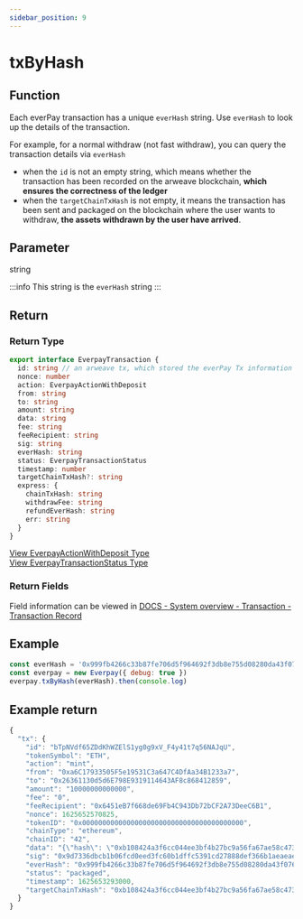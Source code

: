 ```yaml
---
sidebar_position: 9
---
```


# txByHash

## Function
Each everPay transaction has a unique `everHash` string. Use `everHash` to look up the details of the transaction.

For example, for a normal withdraw (not fast withdraw), you can query the transaction details via `everHash`
* when the `id` is not an empty string, which means whether the transaction has been recorded on the arweave blockchain, **which ensures the correctness of the ledger**
* when the `targetChainTxHash` is not empty, it means the transaction has been sent and packaged on the blockchain where the user wants to withdraw, **the assets withdrawn by the user have arrived**.

## Parameter
string

:::info
This string is the `everHash` string
:::
## Return
### Return Type

```ts
export interface EverpayTransaction {
  id: string // an arweave tx, which stored the everPay Tx information on the arweave blockchain
  nonce: number
  action: EverpayActionWithDeposit
  from: string
  to: string
  amount: string
  data: string
  fee: string
  feeRecipient: string
  sig: string
  everHash: string
  status: EverpayTransactionStatus
  timestamp: number
  targetChainTxHash?: string 
  express: {
    chainTxHash: string
    withdrawFee: string
    refundEverHash: string
    err: string
  }
}
```
[View EverpayActionWithDeposit Type](../types.md#everpayactionwithdeposit)  
[View EverpayTransactionStatus Type](../types.md#everpaytransactionstatus)


### Return Fields
Field information can be viewed in [DOCS - System overview - Transaction - Transaction Record](../../../dive/transaction#transaction-record)

## Example

```js
const everHash = '0x999fb4266c33b87fe706d5f964692f3db8e755d08280da43f076c229e0a821f8'
const everpay = new Everpay({ debug: true })
everpay.txByHash(everHash).then(console.log)
```

## Example return
```js
{
  "tx": {
    "id": "bTpNVdf65ZDdKhWZElS1yg0g9xV_F4y41t7q56NAJqU",
    "tokenSymbol": "ETH",
    "action": "mint",
    "from": "0xa6C17933505F5e19531C3a647C4DfAa34B1233a7",
    "to": "0x26361130d5d6E798E9319114643AF8c868412859",
    "amount": "10000000000000",
    "fee": "0",
    "feeRecipient": "0x6451eB7f668de69Fb4C943Db72bCF2A73DeeC6B1",
    "nonce": 1625652570825,
    "tokenID": "0x0000000000000000000000000000000000000000",
    "chainType": "ethereum",
    "chainID": "42",
    "data": "{\"hash\": \"0xb108424a3f6cc044ee3bf4b27bc9a56fa67ae58c4734711b3ced775639bf0d2b\", \"nonce\": \"0xc6\", \"blockHash\": \"0x2a9c4090b8110e602d7b346d07d34d2f7445d0b20c76fda12f1757f98189f354\", \"blockNumber\": \"0x18c3854\", \"transactionIndex\": \"0x1\", \"from\": \"0x26361130d5d6E798E9319114643AF8c868412859\", \"to\": \"0xa7ae99C13d82dd32fc6445Ec09e38d197335F38a\", \"value\": \"0x9184e72a000\", \"gas\": \"0x587a\", \"gasPrice\": \"0x1bf08eb00\", \"input\": \"0x\", \"r\": \"0xea4722b335b447a8d01c06fb6be4840494dea3869979a92b0ba5a4f4e4d5d6cc\", \"s\": \"0x23ce4a06c1185625244415de593f15fa4e97c32c5379ead26d788e864b917da4\", \"v\": \"0x77\"}",
    "sig": "0x9d7336dbcb1b06fcd0eed3fc60b1dffc5391cd27888def366b1aeaeaedf91ae663f8dfb9c1b53395572b7a668491eb91edfe2e1f49a5d9ffa592027a06e3a4ee1c",
    "everHash": "0x999fb4266c33b87fe706d5f964692f3db8e755d08280da43f076c229e0a821f8",
    "status": "packaged",
    "timestamp": 1625653293000,
    "targetChainTxHash": "0xb108424a3f6cc044ee3bf4b27bc9a56fa67ae58c4734711b3ced775639bf0d2b"
  }
}
```